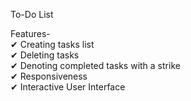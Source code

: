 To-Do List

Features-  
✔ Creating tasks list   
✔ Deleting tasks  
✔ Denoting completed tasks with a strike  
✔ Responsiveness   
✔ Interactive User Interface  
